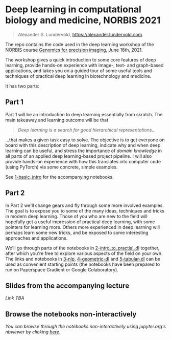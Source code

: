# Deep learning in computational biology and medicine, NORBIS 2021

> Alexander S. Lundervold, https://alexander.lundervold.com. 

The repo contains the code used in the deep learning workshop of the NORBIS course [Genomics for precision imaging](https://norbis.w.uib.no/genomics-for-precision-medicine/), June 16th, 2021.

The workshop gives a quick introduction to some core features of deep learning, provide hands-on experience with image-, text- and graph-based applications, and takes you on a guided tour of some useful tools and techniques of practical deep learning in biotechnology and medicine. 

It has two parts:

## Part 1 
Part 1 will be an introduction to deep learning essentially from skratch. The main takeaway and learning outcome will be that
> _Deep learning is a search for good hierarchical representations..._

...that makes a given task easy to solve. The objective is to get everyone on board with this description of deep learning, indicate why and when deep learning can be useful, and stress the importance of _domain knowledge_ in all parts of an applied deep learning-based project pipeline. I will also provide hands-on experience with how this translates into computer code (using PyTorch) via some concrete, simple examples.

See [1-basic_intro](./1-basic_intro) for the accompanying notebooks. 

## Part 2
In Part 2 we'll change gears and fly through some more involved examples. The goal is to expose you to some of the many ideas, techniques and tricks in modern deep learning. Those of you who are new to the field will hopefully get a useful impression of practical deep learning, with some pointers for learning more. Others more experienced in deep learning will perhaps learn some new tricks, and be exposed to some interesting approaches and applications. 

We'll go through parts of the notebooks in [2-intro_to_practial_dl](./2-intro_to_practical_dl) together, after which you're free to explore various aspects of the field on your own. The links and notebooks in [3-nlp](./3-nlp), [4-geometric-dl](./4-geometric-dl) and [5-tabular-dl](./5-tabular-dl) can be used as convenient starting points (the notebooks have been prepared to run on Paperspace Gradient or Google Colaboratory). 


## Slides from the accompanying lecture

_Link TBA_



## Browse the notebooks non-interactively

_You can browse through the notebooks non-interactively using jupyter.org's nbviewer by clicking [here](https://nbviewer.jupyter.org/github/MMIV-ML/NORBIS-DL-2021/tree/master/)._





